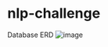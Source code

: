 # nlp-challenge

Database ERD
![image](https://github.com/zhac299/nlp-challenge/assets/55064894/8492448b-9560-4108-9bba-4d25f79af07f)
